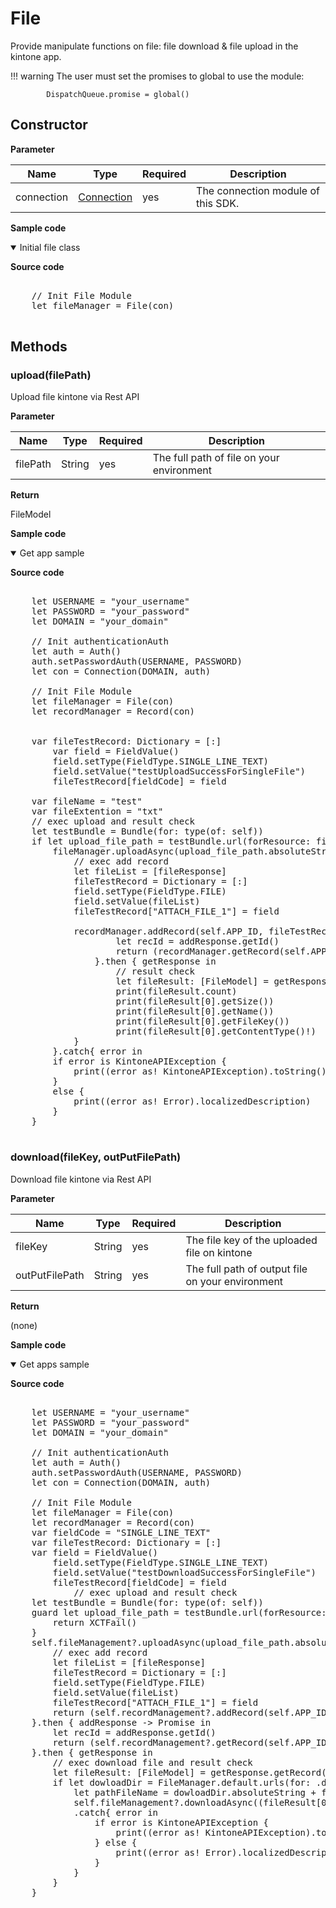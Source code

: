 # File

Provide manipulate functions on file: file download & file upload in the kintone app.

!!! warning
    The user must set the promises to global to use the module:

            DispatchQueue.promise = global()


## Constructor

**Parameter**

| Name| Type| Required| Description |
| --- | --- | --- | --- |
| connection | [Connection](../connection) | yes | The connection module of this SDK.

**Sample code**

<details class="tab-container" open>
<Summary>Initial file class</Summary>

<strong class="tab-name">Source code</strong>

<pre class="inline-code">

    // Init File Module
    let fileManager = File(con)

</pre>

</details>

## Methods

### upload(filePath)

Upload file kintone via Rest API

**Parameter**

| Name| Type| Required| Description |
| --- | --- | --- | --- |
| filePath | String | yes | The full path of file on your environment

**Return**

FileModel

**Sample code**

<details class="tab-container" open>
<Summary>Get app sample</Summary>

<strong class="tab-name">Source code</strong>

<pre class="inline-code">

    let USERNAME = "your_username"
    let PASSWORD = "your_password"
    let DOMAIN = "your_domain"
    
    // Init authenticationAuth
    let auth = Auth()
    auth.setPasswordAuth(USERNAME, PASSWORD)
    let con = Connection(DOMAIN, auth)
    
    // Init File Module
    let fileManager = File(con)
    let recordManager = Record(con)
    
    
    var fileTestRecord: Dictionary<String, FieldValue> = [:]
        var field = FieldValue()
        field.setType(FieldType.SINGLE_LINE_TEXT)
        field.setValue("testUploadSuccessForSingleFile")
        fileTestRecord[fieldCode] = field
    
    var fileName = "test"   
    var fileExtention = "txt"
    // exec upload and result check
    let testBundle = Bundle(for: type(of: self))
    if let upload_file_path = testBundle.url(forResource: fileName, withExtension: fileExtention){
        fileManager.uploadAsync(upload_file_path.absoluteString).then{ fileResponse in
            // exec add record
            let fileList = [fileResponse]
            fileTestRecord = Dictionary<String, FieldValue> = [:]
            field.setType(FieldType.FILE)
            field.setValue(fileList)
            fileTestRecord["ATTACH_FILE_1"] = field
    
            recordManager.addRecord(self.APP_ID, fileTestRecord).then{ addResponse -> Promise<GetRecordResponse> in
                    let recId = addResponse.getId()
                    return (recordManager.getRecord(self.APP_ID, recId!))!
                }.then { getResponse in
                    // result check
                    let fileResult: [FileModel] = getResponse.getRecord()!["ATTACH_FILE_1"]!.getValue() as! [FileModel]
                    print(fileResult.count)
                    print(fileResult[0].getSize())
                    print(fileResult[0].getName())
                    print(fileResult[0].getFileKey())
                    print(fileResult[0].getContentType()!)
            }
        }.catch{ error in
        if error is KintoneAPIException {
            print((error as! KintoneAPIException).toString()!)
        }
        else {
            print((error as! Error).localizedDescription)
        }
    }

</pre>

</details>

### download(fileKey, outPutFilePath)

Download file kintone via Rest API

**Parameter**

| Name| Type| Required| Description |
| --- | --- | --- | --- |
| fileKey | String | yes | The file key of the uploaded file on kintone
| outPutFilePath | String | yes | The full path of output file on your environment

**Return**

(none)

**Sample code**

<details class="tab-container" open>
<Summary>Get apps sample</Summary>

<strong class="tab-name">Source code</strong>

<pre class="inline-code">

    let USERNAME = "your_username"
    let PASSWORD = "your_password"
    let DOMAIN = "your_domain"
    
    // Init authenticationAuth
    let auth = Auth()
    auth.setPasswordAuth(USERNAME, PASSWORD)
    let con = Connection(DOMAIN, auth)
    
    // Init File Module
    let fileManager = File(con)
    let recordManager = Record(con)
    var fieldCode = "SINGLE_LINE_TEXT"
    var fileTestRecord: Dictionary<String, FieldValue> = [:]
    var field = FieldValue()
        field.setType(FieldType.SINGLE_LINE_TEXT)
        field.setValue("testDownloadSuccessForSingleFile")
        fileTestRecord[fieldCode] = field
            // exec upload and result check
    let testBundle = Bundle(for: type(of: self))
    guard let upload_file_path = testBundle.url(forResource: "test", withExtension: "txt") else {
        return XCTFail()
    }
    self.fileManagement?.uploadAsync(upload_file_path.absoluteString).then{ fileResponse -> Promise<AddRecordResponse> in
        // exec add record
        let fileList = [fileResponse]
        fileTestRecord = Dictionary<String, FieldValue> = [:]
        field.setType(FieldType.FILE)
        field.setValue(fileList)
        fileTestRecord["ATTACH_FILE_1"] = field
        return (self.recordManagement?.addRecord(self.APP_ID, fileTestRecord))!
    }.then { addResponse -> Promise<GetRecordResponse> in
        let recId = addResponse.getId()
        return (self.recordManagement?.getRecord(self.APP_ID, recId!))!
    }.then { getResponse in
        // exec download file and result check
        let fileResult: [FileModel] = getResponse.getRecord()!["ATTACH_FILE_1"]!.getValue() as! [FileModel]
        if let dowloadDir = FileManager.default.urls(for: .downloadsDirectory, in: .userDomainMask).first {
            let pathFileName = dowloadDir.absoluteString + fileResult[0].getName()!
            self.fileManagement?.downloadAsync((fileResult[0].getFileKey()!), pathFileName)
            .catch{ error in
                if error is KintoneAPIException {
                    print((error as! KintoneAPIException).toString()!)
                } else {
                    print((error as! Error).localizedDescription)
                }
            }
        }
    }
    
</pre>

</details>
